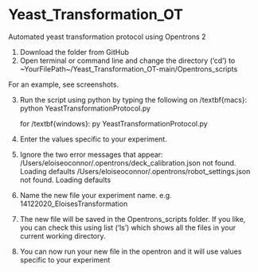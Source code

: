 # Yeast_Transformation_OT
Automated yeast transformation protocol using Opentrons 2

1. Download the folder from GitHub
2. Open terminal or command line and change the directory (‘cd’) to 
  ~YourFilePath~/Yeast_Transformation_OT-main/Opentrons_scripts

  For an example, see screenshots.

3. Run the script using python by typing the following on /textbf{macs}:
   python YeastTransformationProtocol.py

   for /textbf{windows}:
   py YeastTransformationProtocol.py
      
4. Enter the values specific to your experiment.

5. Ignore the two error messages that appear:
/Users/eloiseoconnor/.opentrons/deck_calibration.json not found. Loading defaults
/Users/eloiseoconnor/.opentrons/robot_settings.json not found. Loading defaults

6. Name the new file your experiment name. e.g. 14122020_EloisesTransformation

7. The new file will be saved in the Opentrons_scripts folder. If you like, you can check this using list (‘ls’) which shows all the files in your current working directory.

8. You can now run your new file in the opentron and it will use values specific to your experiment 

